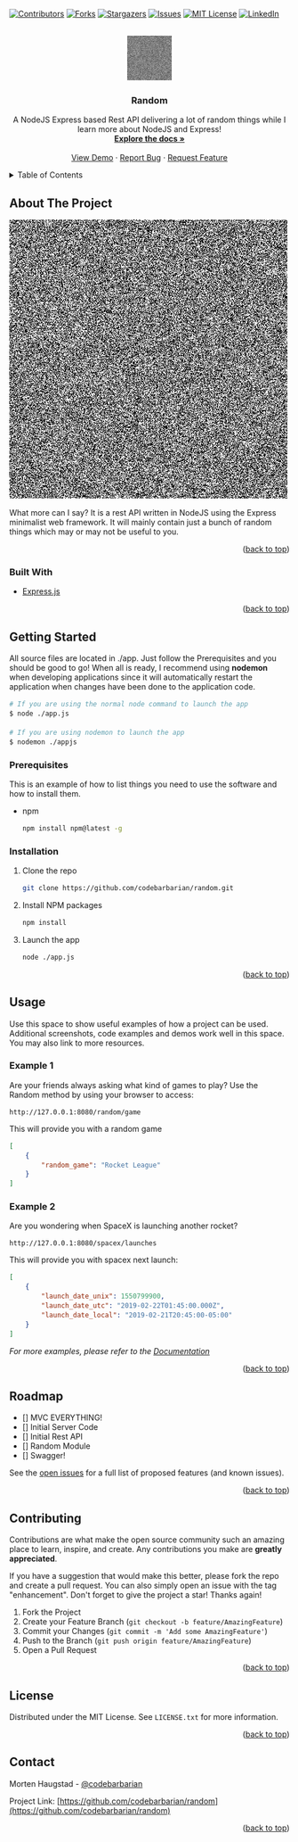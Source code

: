 <div id="top"></div>
<!--
*** Thanks for checking out the Best-README-Template. If you have a suggestion
*** that would make this better, please fork the repo and create a pull request
*** or simply open an issue with the tag "enhancement".
*** Don't forget to give the project a star!
*** Thanks again! Now go create something AMAZING! :D
-->



<!-- PROJECT SHIELDS -->
<!--
*** I'm using markdown "reference style" links for readability.
*** Reference links are enclosed in brackets [ ] instead of parentheses ( ).
*** See the bottom of this document for the declaration of the reference variables
*** for contributors-url, forks-url, etc. This is an optional, concise syntax you may use.
*** https://www.markdownguide.org/basic-syntax/#reference-style-links
-->
[![Contributors][contributors-shield]][contributors-url]
[![Forks][forks-shield]][forks-url]
[![Stargazers][stars-shield]][stars-url]
[![Issues][issues-shield]][issues-url]
[![MIT License][license-shield]][license-url]
[![LinkedIn][linkedin-shield]][linkedin-url]



<!-- PROJECT LOGO -->
<br />
<div align="center">
  <a href="https://github.com/codebarbarian/random">
    <img src="images/logo.png" alt="Logo" width="80" height="80">
  </a>

<h3 align="center">Random</h3>

  <p align="center">
    A NodeJS Express based Rest API delivering a lot of random things while I learn more about NodeJS and Express!
    <br />
    <a href="https://github.com/codebarbarian/random"><strong>Explore the docs »</strong></a>
    <br />
    <br />
    <a href="https://github.com/codebarbarian/random">View Demo</a>
    ·
    <a href="https://github.com/codebarbarian/random/issues">Report Bug</a>
    ·
    <a href="https://github.com/codebarbarian/random/issues">Request Feature</a>
  </p>
</div>



<!-- TABLE OF CONTENTS -->
<details>
  <summary>Table of Contents</summary>
  <ol>
    <li>
      <a href="#about-the-project">About The Project</a>
      <ul>
        <li><a href="#built-with">Built With</a></li>
      </ul>
    </li>
    <li>
      <a href="#getting-started">Getting Started</a>
      <ul>
        <li><a href="#prerequisites">Prerequisites</a></li>
        <li><a href="#installation">Installation</a></li>
      </ul>
    </li>
    <li><a href="#usage">Usage</a></li>
    <li><a href="#roadmap">Roadmap</a></li>
    <li><a href="#contributing">Contributing</a></li>
    <li><a href="#license">License</a></li>
    <li><a href="#contact">Contact</a></li>
  </ol>
</details>



<!-- ABOUT THE PROJECT -->
## About The Project

[![Product Name Screen Shot][product-screenshot]](https://example.com)

What more can I say? It is a rest API written in NodeJS using the Express minimalist web framework. It will mainly contain just a bunch of random things which may or may not be useful to you.

<p align="right">(<a href="#top">back to top</a>)</p>

### Built With

* [Express.js](https://expressjs.com/)

<p align="right">(<a href="#top">back to top</a>)</p>

<!-- GETTING STARTED -->
## Getting Started
All source files are located in ./app. Just follow the Prerequisites and you should be good to go! 
When all is ready, I recommend using **nodemon** when developing applications since it will automatically restart the application when changes have been done to the application code. 


```bash
# If you are using the normal node command to launch the app
$ node ./app.js

# If you are using nodemon to launch the app
$ nodemon ./appjs
```

### Prerequisites

This is an example of how to list things you need to use the software and how to install them.
* npm
  ```bash
  npm install npm@latest -g
  ```

### Installation

1. Clone the repo
   ```bash
   git clone https://github.com/codebarbarian/random.git
   ```
2. Install NPM packages
   ```bash
   npm install
   ```
3. Launch the app
   ```bash
   node ./app.js
   ```

<p align="right">(<a href="#top">back to top</a>)</p>



<!-- USAGE EXAMPLES -->
## Usage

Use this space to show useful examples of how a project can be used. Additional screenshots, code examples and demos work well in this space. You may also link to more resources.

### Example 1
Are your friends always asking what kind of games to play? Use the Random method by using your browser to access:
```
http://127.0.0.1:8080/random/game
```
This will provide you with a random game
```json
[
    {
        "random_game": "Rocket League"
    }
]
```

### Example 2
Are you wondering when SpaceX is launching another rocket? 
```
http://127.0.0.1:8080/spacex/launches
```
This will provide you with spacex next launch: 
```json
[
    {
        "launch_date_unix": 1550799900,
        "launch_date_utc": "2019-02-22T01:45:00.000Z",
        "launch_date_local": "2019-02-21T20:45:00-05:00"
    }
]
```

_For more examples, please refer to the [Documentation](#)_

<p align="right">(<a href="#top">back to top</a>)</p>


<!-- ROADMAP -->
## Roadmap
- [] MVC EVERYTHING!
- [] Initial Server Code
- [] Initial Rest API
- [] Random Module
- [] Swagger!

See the [open issues](https://github.com/codebarbarian/random/issues) for a full list of proposed features (and known issues).

<p align="right">(<a href="#top">back to top</a>)</p>



<!-- CONTRIBUTING -->
## Contributing

Contributions are what make the open source community such an amazing place to learn, inspire, and create. Any contributions you make are **greatly appreciated**.

If you have a suggestion that would make this better, please fork the repo and create a pull request. You can also simply open an issue with the tag "enhancement".
Don't forget to give the project a star! Thanks again!

1. Fork the Project
2. Create your Feature Branch (`git checkout -b feature/AmazingFeature`)
3. Commit your Changes (`git commit -m 'Add some AmazingFeature'`)
4. Push to the Branch (`git push origin feature/AmazingFeature`)
5. Open a Pull Request

<p align="right">(<a href="#top">back to top</a>)</p>



<!-- LICENSE -->
## License

Distributed under the MIT License. See `LICENSE.txt` for more information.

<p align="right">(<a href="#top">back to top</a>)</p>



<!-- CONTACT -->
## Contact

Morten Haugstad - [@codebarbarian](https://twitter.com/codebarbarian)

Project Link: [https://github.com/codebarbarian/random](https://github.com/codebarbarian/random)

<p align="right">(<a href="#top">back to top</a>)</p>



<!-- MARKDOWN LINKS & IMAGES -->
<!-- https://www.markdownguide.org/basic-syntax/#reference-style-links -->
[contributors-shield]: https://img.shields.io/github/contributors/codebarbarian/random.svg?style=for-the-badge
[contributors-url]: https://github.com/codebarbarian/random/graphs/contributors
[forks-shield]: https://img.shields.io/github/forks/codebarbarian/random.svg?style=for-the-badge
[forks-url]: https://github.com/codebarbarian/random/network/members
[stars-shield]: https://img.shields.io/github/stars/codebarbarian/random.svg?style=for-the-badge
[stars-url]: https://github.com/codebarbarian/random/stargazers
[issues-shield]: https://img.shields.io/github/issues/codebarbarian/random.svg?style=for-the-badge
[issues-url]: https://github.com/codebarbarian/random/issues
[license-shield]: https://img.shields.io/github/license/codebarbarian/random.svg?style=for-the-badge
[license-url]: https://github.com/codebarbarian/random/blob/master/LICENSE.txt
[linkedin-shield]: https://img.shields.io/badge/-LinkedIn-black.svg?style=for-the-badge&logo=linkedin&colorB=555
[linkedin-url]: https://linkedin.com/in/mortenhaugstad
[product-screenshot]: images/logo.png